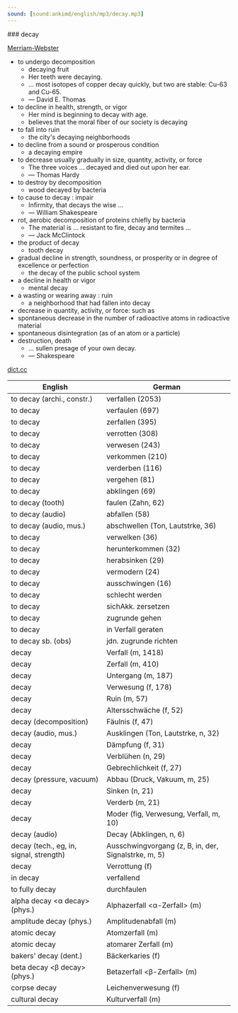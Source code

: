 ```yaml
---
sound: [sound:ankimd/english/mp3/decay.mp3]
---
```


\### decay

[Merriam-Webster](https://www.merriam-webster.com/dictionary/decay)

- to undergo decomposition
    - decaying fruit
    - Her teeth were decaying.
    - … most isotopes of copper decay quickly, but two are stable: Cu-63 and Cu-65.
    - — David E. Thomas
- to decline in health, strength, or vigor
    - Her mind is beginning to decay with age.
    - believes that the moral fiber of our society is decaying
- to fall into ruin
    - the city's decaying neighborhoods
- to decline from a sound or prosperous condition
    - a decaying empire
- to decrease usually gradually in size, quantity, activity, or force
    - The three voices … decayed and died out upon her ear.
    - — Thomas Hardy
- to destroy by decomposition
    - wood decayed by bacteria
- to cause to decay : impair
    - Infirmity, that decays the wise …
    - — William Shakespeare
- rot, aerobic decomposition of proteins chiefly by bacteria
    - The material is … resistant to fire, decay and termites …
    - — Jack McClintock
- the product of decay
    - tooth decay
- gradual decline in strength, soundness, or prosperity or in degree of excellence or perfection
    - the decay of the public school system
- a decline in health or vigor
    - mental decay
- a wasting or wearing away : ruin
    - a neighborhood that had fallen into decay
- decrease in quantity, activity, or force: such as
- spontaneous decrease in the number of radioactive atoms in radioactive material
- spontaneous disintegration (as of an atom or a particle)
- destruction, death
    - … sullen presage of your own decay.
    - — Shakespeare

[dict.cc](https://www.dict.cc/decay)

| English        | German       |
| -------------- | ------------ |
| to decay (archi., constr.) | verfallen (2053) |
| to decay | verfaulen (697) |
| to decay | zerfallen (395) |
| to decay | verrotten (308) |
| to decay | verwesen (243) |
| to decay | verkommen (210) |
| to decay | verderben (116) |
| to decay | vergehen (81) |
| to decay | abklingen (69) |
| to decay (tooth) | faulen (Zahn, 62) |
| to decay (audio) | abfallen (58) |
| to decay (audio, mus.) | abschwellen (Ton, Lautstrke, 36) |
| to decay | verwelken (36) |
| to decay | herunterkommen (32) |
| to decay | herabsinken (29) |
| to decay | vermodern (24) |
| to decay | ausschwingen (16) |
| to decay | schlecht werden |
| to decay | sichAkk. zersetzen |
| to decay | zugrunde gehen |
| to decay | in Verfall geraten |
| to decay sb. (obs) | jdn. zugrunde richten |
| decay | Verfall (m, 1418) |
| decay | Zerfall (m, 410) |
| decay | Untergang (m, 187) |
| decay | Verwesung (f, 178) |
| decay | Ruin (m, 57) |
| decay | Altersschwäche (f, 52) |
| decay (decomposition) | Fäulnis (f, 47) |
| decay (audio, mus.) | Ausklingen (Ton, Lautstrke, n, 32) |
| decay | Dämpfung (f, 31) |
| decay | Verblühen (n, 29) |
| decay | Gebrechlichkeit (f, 27) |
| decay (pressure, vacuum) | Abbau (Druck, Vakuum, m, 25) |
| decay | Sinken (n, 21) |
| decay | Verderb (m, 21) |
| decay | Moder (fig, Verwesung, Verfall, m, 10) |
| decay (audio) | Decay (Abklingen, n, 6) |
| decay (tech., eg, in, signal, strength) | Ausschwingvorgang (z, B, in, der, Signalstrke, m, 5) |
| decay | Verrottung (f) |
| in decay | verfallend |
| to fully decay | durchfaulen |
| alpha decay <α decay> (phys.) | Alphazerfall <α-Zerfall> (m) |
| amplitude decay (phys.) | Amplitudenabfall (m) |
| atomic decay | Atomzerfall (m) |
| atomic decay | atomarer Zerfall (m) |
| bakers' decay (dent.) | Bäckerkaries (f) |
| beta decay <β decay> (phys.) | Betazerfall <β-Zerfall> (m) |
| corpse decay | Leichenverwesung (f) |
| cultural decay | Kulturverfall (m) |
